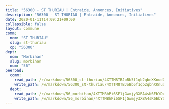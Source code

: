```yaml
---
title: "56300 - ST THURIAU | Entraide, Annonces, Initiatives"
description: "56300 - ST THURIAU | Entraide, Annonces, Initiatives"
date: 2020-01-11T14:09:21+09:00
collapsible: false
layout: commune
comm:
  nom: "ST THURIAU"
  slug: st-thuriau
  cp: "56300"
dept:
  nom: "Morbihan"
  slug: morbihan
  num: "56"
peerpad:
  comm:
    read_path: /r/markdown/56300_st-thuriau/4XTTM8TBJoBb5f1qb2qbnXKnudQtSJCdDmTNN7HrYoyYDiPud
    write_path: /w/markdown/56300_st-thuriau/4XTTM8TBJoBb5f1qb2qbnXKnudQtSJCdDmTNN7HrYoyYDiPud-K3TgU1Ji1VuoAumhVp1HWTP3WYUonvh6Bu7xNcmvghqiiDHujkygeGzG5dXQtyrGjrDF9jUXipGscNvanzbhwC9UdEe73on6x4Sp3u6kahyXgTZyg9P9i48xcRsxUMSrnJBKYGio
  dept:
    read_path: /r/markdown/56_morbihan/4XTTMBhPi6SF1jGwmjy3XBA4sK6EbYDun44EYwF3irZ7aBa5U
    write_path: /w/markdown/56_morbihan/4XTTMBhPi6SF1jGwmjy3XBA4sK6EbYDun44EYwF3irZ7aBa5U-K3TgV3HyhWtqSpmJ2GGLPRtHigVTcxkFRVLMX5R66UyRAN55PNUQgmTNwaDuJmWps9EVWQzncDySYbA7Pg7qEdRXsayrZysPHK4HeKM3FG1U8vQvyUvaDoFo4L4Z8coFC71q4zES
---
```


